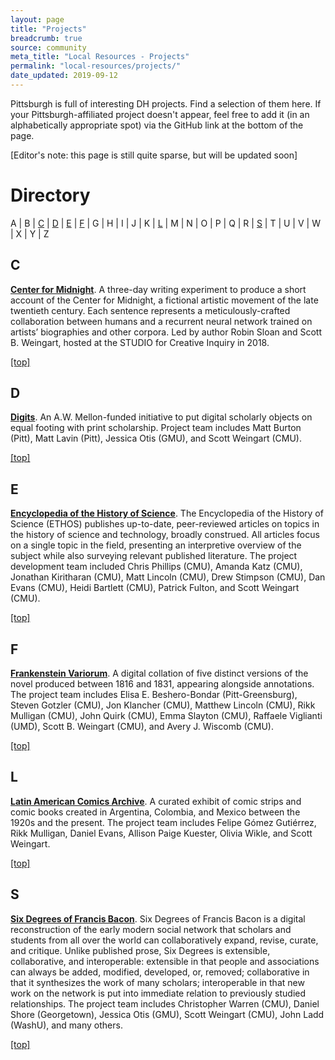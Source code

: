 ```yaml
---
layout: page
title: "Projects"
breadcrumb: true
source: community
meta_title: "Local Resources - Projects"
permalink: "local-resources/projects/"
date_updated: 2019-09-12
---
```

Pittsburgh is full of interesting DH projects. Find a selection of them here. If your Pittsburgh-affiliated project doesn't appear, feel free to add it (in an alphabetically appropriate spot) via the GitHub link at the bottom of the page.

\[Editor's note: this page is still quite sparse, but will be updated soon\]

# Directory
A | B | [C](c#) | [D](#d) | [E](#e) | [F](#f) | G | H | I | J | K | [L](#l) | M | N | O | P | Q | R | [S](#s) | T | U | V | W | X | Y | Z

## C

[**Center for Midnight**](https://www.robinsloan.com/center-for-midnight/). A three-day writing experiment to produce a short account of the Center for Midnight, a fictional artistic movement of the late twentieth century. Each sentence represents a meticulously-crafted collaboration between humans and a recurrent neural network trained on artists’ biographies and other corpora. Led by author Robin Sloan and Scott B. Weingart, hosted at the STUDIO for Creative Inquiry in 2018.

[[top]](#directory)

## D

[**Digits**](https://digits.pub/about/). An A.W. Mellon-funded initiative to put digital scholarly objects on equal footing with print scholarship. Project team includes Matt Burton (Pitt), Matt Lavin (Pitt), Jessica Otis (GMU), and Scott Weingart (CMU).

[[top]](#directory)

## E

[**Encyclopedia of the History of Science**](https://histofsci.org). The Encyclopedia of the History of Science (ETHOS) publishes up-to-date, peer-reviewed articles on topics in the history of science and technology, broadly construed. All articles focus on a single topic in the field, presenting an interpretive overview of the subject while also surveying relevant published literature. The project development team included Chris Phillips (CMU), Amanda Katz (CMU), Jonathan Kiritharan (CMU), Matt Lincoln (CMU), Drew Stimpson (CMU), Dan Evans (CMU), Heidi Bartlett (CMU), Patrick Fulton, and Scott Weingart (CMU).

[[top]](#directory)

## F

[**Frankenstein Variorum**](https://pghfrankenstein.github.io/Pittsburgh_Frankenstein/). A digital collation of five distinct versions of the novel produced between 1816 and 1831, appearing alongside annotations. The project team includes Elisa E. Beshero-Bondar (Pitt-Greensburg), Steven Gotzler (CMU), Jon Klancher (CMU), Matthew Lincoln (CMU), Rikk Mulligan (CMU), John Quirk (CMU), Emma Slayton (CMU), Raffaele Viglianti (UMD), Scott B. Weingart (CMU), and Avery J. Wiscomb (CMU).

[[top]](#directory)

## L

[**Latin American Comics Archive**](http://mlrcdev.hss.cmu.edu/omeka/). A curated exhibit of comic strips and comic books created in Argentina, Colombia, and Mexico between the 1920s and the present. The project team includes Felipe Gómez Gutiérrez, Rikk Mulligan, Daniel Evans, Allison Paige Kuester, Olivia Wikle, and Scott Weingart. 

[[top]](#directory)

## S

[**Six Degrees of Francis Bacon**](http://sixdegreesoffrancisbacon.com). Six Degrees of Francis Bacon is a digital reconstruction of the early modern social network that scholars and students from all over the world can collaboratively expand, revise, curate, and critique. Unlike published prose, Six Degrees is extensible, collaborative, and interoperable: extensible in that people and associations can always be added, modified, developed, or, removed; collaborative in that it synthesizes the work of many scholars; interoperable in that new work on the network is put into immediate relation to previously studied relationships. The project team includes Christopher Warren (CMU), Daniel Shore (Georgetown), Jessica Otis (GMU), Scott Weingart (CMU), John Ladd (WashU), and many others.

[[top]](#directory)
